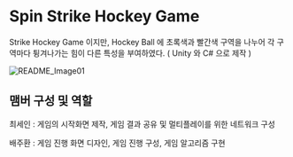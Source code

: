 # Spin Strike Hockey Game

Strike Hockey Game 이지만, Hockey Ball 에 초록색과 빨간색 구역을 나누어 각 구역마다 튕겨나가는 힘이 다른 특성을 부여하였다.
( Unity 와 C# 으로 제작 )

![README_Image01](https://github.com/user-attachments/assets/1410b678-e120-4c38-ad24-f07225870990)



## 맴버 구성 및 역할

최세인 : 게임의 시작화면 제작, 게임 결과 공유 및 멀티플레이를 위한 네트워크 구성

배주환 : 게임 진행 화면 디자인, 게임 진행 구성, 게임 알고리즘 구현


